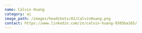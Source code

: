 ```yaml
---
name: Calvin Huang
category: ai
image_path: /images/headshots/AI/CalvinHuang.png
contact: https://www.linkedin.com/in/calvin-huang-9385ba165/
---
```

